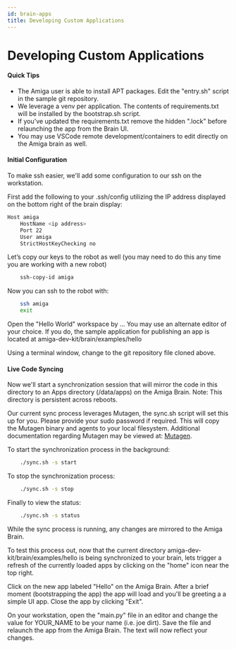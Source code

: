 ```yaml
---
id: brain-apps
title: Developing Custom Applications
---
```


# Developing Custom Applications

#### Quick Tips
* The Amiga user is able to install APT packages. Edit the "entry.sh" script in the sample git repository.
* We leverage a venv per application. The contents of requirements.txt will be installed by the bootstrap.sh script.
* If you've updated the requirements.txt remove the hidden ".lock" before relaunching the app from the Brain UI.
* You may use VSCode remote development/containers to edit directly on the Amiga brain as well.


#### Initial Configuration
To make ssh easier, we'll add some configuration to our ssh on the workstation.

First add the following to your .ssh/config utilizing the IP address displayed on the bottom right of the brain display:
```bash
Host amiga
    HostName <ip address>
    Port 22
    User amiga
    StrictHostKeyChecking no
```

Let’s copy our keys to the robot as well (you may need to do this any time you are working with a new robot)
```bash
    ssh-copy-id amiga
```

Now you can ssh to the robot with:
```bash
    ssh amiga
    exit
```

Open the "Hello World" workspace by ... You may use an alternate editor of your choice. If you do, the sample application for publishing an app is located at amiga-dev-kit/brain/examples/hello

Using a terminal window, change to the git repository file cloned above.

#### Live Code Syncing

Now we'll start a synchronization session that will mirror the code in this directory to an Apps directory (/data/apps) on the Amiga Brain. Note: This directory is persistent across reboots.

Our current sync process leverages Mutagen, the sync.sh script will set this up for you. Please provide your sudo password if required. This will copy the Mutagen binary and agents to your local filesystem.
Additional documentation regarding Mutagen may be viewed at: [Mutagen](https://mutagen.io/documentation/introduction).

To start the synchronization process in the background:
```bash
    ./sync.sh -s start
```

To stop the synchronization process:
```bash
    ./sync.sh -s stop
```

Finally to view the status:
```bash
    ./sync.sh -s status
```

While the sync process is running, any changes are mirrored to the Amiga Brain.

To test this process out, now that the current directory amiga-dev-kit/brain/examples/hello is being synchronized to your brain, lets trigger a refresh of the currently loaded apps by clicking on the "home" icon near the top right.

Click on the new app labeled "Hello" on the Amiga Brain. After a brief moment (bootstrapping the app) the app will load and you'll be greeting a a simple UI app. Close the app by clicking "Exit".

On your workstation, open the "main.py" file in an editor and change the value for YOUR_NAME to be your name (i.e. joe dirt). Save the file and relaunch the app from the Amiga Brain. The text will now reflect your changes.
